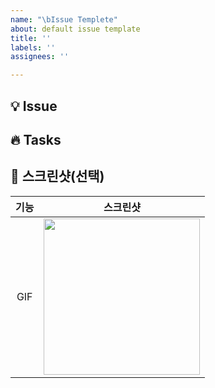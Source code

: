 ```yaml
---
name: "\bIssue Templete"
about: default issue template
title: ''
labels: ''
assignees: ''

---
```


<!-- PR 제목 컨벤션: [이슈 라벨] 작업한 내용 요약 -->

## 💡 Issue
<!-- 이슈에 대해 간단하게 설명해 주세요 -->

## 🔥 Tasks
<!-- 해야 할 작업들을 나열해 주세요 -->

## 🎨 스크린샷(선택)
<!-- img src "이부분에 gif파일 넣어주세요" -->
|기능|스크린샷|
|:--:|:--:|
|GIF|<img src = "" width ="250">|

